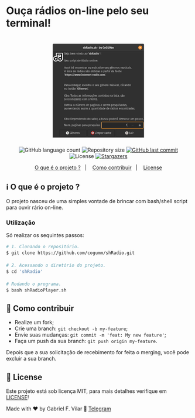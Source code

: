 <h1>Ouça rádios on-line pelo seu terminal!</h1>

<h1 align="center">
    <img alt="#Delicinha" title="Bash radio" src="./.github/shRadio.png" width="250px" />
</h1>

<p align="center">
  <img alt="GitHub language count" src="https://img.shields.io/github/languages/count/cogumm/shRadio?color=%2304D361">

  <img alt="Repository size" src="https://img.shields.io/github/repo-size/cogumm/shRadio">

  <a href="https://github.com/cogumm/shRadio/commits/master">
    <img alt="GitHub last commit" src="https://img.shields.io/github/last-commit/cogumm/shRadio">
  </a>

  <img alt="License" src="https://img.shields.io/badge/license-MIT-brightgreen">
   <a href="https://github.com/cogumm/shRadio/stargazers">
    <img alt="Stargazers" src="https://img.shields.io/github/stars/cogumm/shRadio?style=social">
  </a>
</p>

<p align="center">
  <a href="#information_source-o-que-é-o-projeto-">O que é o projeto ?</a>&nbsp;&nbsp;&nbsp;|&nbsp;&nbsp;&nbsp;
  <a href="#-como-contribuir">Como contribuir</a>&nbsp;&nbsp;&nbsp;|&nbsp;&nbsp;&nbsp;
  <a href="#memo-license">License</a>
</p>

## :information_source: O que é o projeto ?

O projeto nasceu de uma simples vontade de brincar com bash/shell script para ouvir rário on-line.

### Utilização

Só realizar os sequintes passos:

```bash
# 1. Clonando o repositório.
$ git clone https://github.com/cogumm/shRadio.git

# 2. Acessando o diretório do projeto.
$ cd 'shRadio'

# Rodando o programa.
$ bash shRadioPlayer.sh
```

## 🤔 Como contribuir

-   Realize um fork;
-   Crie uma branch: `git checkout -b my-feature`;
-   Envie suas mudanças: `git commit -m 'feat: My new feature'`;
-   Faça um push da sua branch: `git push origin my-feature`.

Depois que a sua solicitação de recebimento for feita o merging, você pode excluir a sua branch.

## :memo: License

Este projeto está sob licença MIT, para mais detalhes verifique em [LICENSE][license]!

Made with ♥ by Gabriel F. Vilar :wave: [Telegram][telegram]

[license]: https://cogumm.mit-license.org/
[telegram]: https://t.me/CoGUMm
